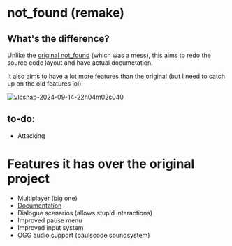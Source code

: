 # not_found (remake)
## What's the difference?
Unlike the [original not_found](https://github.com/oikmo/not_found) (which was a mess), this aims to redo the source code layout and have actual documetation.

It also aims to have a lot more features than the original (but I need to catch up on the old features lol)

![vlcsnap-2024-09-14-22h04m02s040](https://github.com/user-attachments/assets/9a2ae9f6-784f-4a9c-baa8-cade3f14cea3)

## to-do:
- Attacking

# Features it has over the original project
- Multiplayer (big one)
- [Documentation](http://javadocs.gurdit.com)
- Dialogue scenarios (allows stupid interactions)
- Improved pause menu
- Improved input system
- OGG audio support (paulscode soundsystem)
